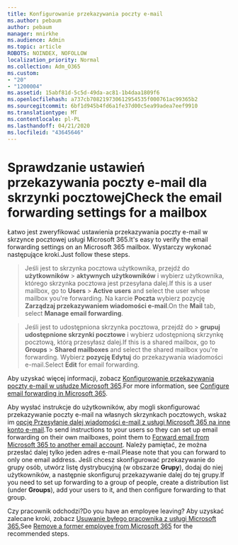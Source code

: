 ```yaml
---
title: Konfigurowanie przekazywania poczty e-mail
ms.author: pebaum
author: pebaum
manager: mnirkhe
ms.audience: Admin
ms.topic: article
ROBOTS: NOINDEX, NOFOLLOW
localization_priority: Normal
ms.collection: Adm_O365
ms.custom:
- "20"
- "1200004"
ms.assetid: 15abf81d-5c5d-49da-ac81-1b4daa1809f6
ms.openlocfilehash: a737cb708219730612954535f000761ac99365b2
ms.sourcegitcommit: 6bf1d945b4fd6a1fe37d00c5ea99adea7eef9910
ms.translationtype: MT
ms.contentlocale: pl-PL
ms.lasthandoff: 04/21/2020
ms.locfileid: "43645646"
---
```

# <a name="check-the-email-forwarding-settings-for-a-mailbox"></a><span data-ttu-id="4ce2b-102">Sprawdzanie ustawień przekazywania poczty e-mail dla skrzynki pocztowej</span><span class="sxs-lookup"><span data-stu-id="4ce2b-102">Check the email forwarding settings for a mailbox</span></span>

<span data-ttu-id="4ce2b-103">Łatwo jest zweryfikować ustawienia przekazywania poczty e-mail w skrzynce pocztowej usługi Microsoft 365.</span><span class="sxs-lookup"><span data-stu-id="4ce2b-103">It's easy to verify the email forwarding settings on an Microsoft 365 mailbox.</span></span> <span data-ttu-id="4ce2b-104">Wystarczy wykonać następujące kroki.</span><span class="sxs-lookup"><span data-stu-id="4ce2b-104">Just follow these steps.</span></span>
  
> <span data-ttu-id="4ce2b-105">Jeśli jest to skrzynka pocztowa użytkownika, przejdź do **użytkowników** \> **aktywnych użytkowników** i wybierz użytkownika, którego skrzynka pocztowa jest przesyłana dalej.</span><span class="sxs-lookup"><span data-stu-id="4ce2b-105">If this is a user mailbox, go to **Users** \> **Active users** and select the user whose mailbox you're forwarding.</span></span> <span data-ttu-id="4ce2b-106">Na karcie **Poczta** wybierz pozycję **Zarządzaj przekazywaniem wiadomości e-mail**.</span><span class="sxs-lookup"><span data-stu-id="4ce2b-106">On the **Mail** tab, select **Manage email forwarding**.</span></span>

> <span data-ttu-id="4ce2b-107">Jeśli jest to udostępniona skrzynka pocztowa, przejdź do \> **grupuj** **udostępnione skrzynki pocztowe** i wybierz udostępnioną skrzynkę pocztową, którą przesyłasz dalej.</span><span class="sxs-lookup"><span data-stu-id="4ce2b-107">If this is a shared mailbox, go to **Groups** \> **Shared mailboxes** and select the shared mailbox you're forwarding.</span></span> <span data-ttu-id="4ce2b-108">Wybierz **pozycję Edytuj** do przekazywania wiadomości e-mail.</span><span class="sxs-lookup"><span data-stu-id="4ce2b-108">Select **Edit** for email forwarding.</span></span>

<span data-ttu-id="4ce2b-109">Aby uzyskać więcej informacji, zobacz [Konfigurowanie przekazywania poczty e-mail w usłudze Microsoft 365](https://docs.microsoft.com/office365/admin/email/configure-email-forwarding).</span><span class="sxs-lookup"><span data-stu-id="4ce2b-109">For more information, see [Configure email forwarding in Microsoft 365](https://docs.microsoft.com/office365/admin/email/configure-email-forwarding).</span></span>
  
<span data-ttu-id="4ce2b-110">Aby wysłać instrukcje do użytkowników, aby mogli skonfigurować przekazywanie poczty e-mail na własnych skrzynkach pocztowych, wskaż im [opcję Przesyłanie dalej wiadomości e-mail z usługi Microsoft 365 na inne konto e-mail](https://support.office.com/article/Forward-email-from-Office-365-to-another-email-account-1ed4ee1e-74f8-4f53-a174-86b748ff6a0e).</span><span class="sxs-lookup"><span data-stu-id="4ce2b-110">To send instructions to your users so they can set up email forwarding on their own mailboxes, point them to [Forward email from Microsoft 365 to another email account](https://support.office.com/article/Forward-email-from-Office-365-to-another-email-account-1ed4ee1e-74f8-4f53-a174-86b748ff6a0e).</span></span> <span data-ttu-id="4ce2b-111">Należy pamiętać, że można przesłać dalej tylko jeden adres e-mail.</span><span class="sxs-lookup"><span data-stu-id="4ce2b-111">Please note that you can forward to only one email address.</span></span> <span data-ttu-id="4ce2b-112">Jeśli chcesz skonfigurować przekazywanie do grupy osób, utwórz listę dystrybucyjną (w obszarze **Grupy**), dodaj do niej użytkowników, a następnie skonfiguruj przekazywanie dalej do tej grupy.</span><span class="sxs-lookup"><span data-stu-id="4ce2b-112">If you need to set up forwarding to a group of people, create a distribution list (under **Groups**), add your users to it, and then configure forwarding to that group.</span></span>
  
<span data-ttu-id="4ce2b-113">Czy pracownik odchodzi?</span><span class="sxs-lookup"><span data-stu-id="4ce2b-113">Do you have an employee leaving?</span></span> <span data-ttu-id="4ce2b-114">Aby uzyskać zalecane kroki, zobacz [Usuwanie byłego pracownika z usługi Microsoft 365.](https://docs.microsoft.com/office365/admin/add-users/remove-former-employee)</span><span class="sxs-lookup"><span data-stu-id="4ce2b-114">See [Remove a former employee from Microsoft 365](https://docs.microsoft.com/office365/admin/add-users/remove-former-employee) for the recommended steps.</span></span>